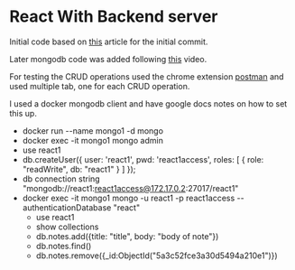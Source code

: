 # React With Backend server

Initial code based on
[this](https://medium.freecodecamp.org/how-to-make-create-react-app-work-with-a-node-backend-api-7c5c48acb1b0)
article for the initial commit.

Later mongodb code was added following
[this](https://www.youtube.com/watch?v=fsCjFHuMXj0)
video.

For testing the CRUD operations used the chrome extension
[postman](https://chrome.google.com/webstore/detail/postman/fhbjgbiflinjbdggehcddcbncdddomop?hl=en)
and used multiple tab, one for each CRUD operation.

I used a docker mongodb client and have google docs notes on how to set this up.

* docker run --name mongo1 -d mongo
* docker exec -it mongo1 mongo admin
* use react1
* db.createUser({ user: 'react1', pwd: 'react1access', roles: [ { role: "readWrite", db: "react1" } ] });
* db connection string "mongodb://react1:react1access@172.17.0.2:27017/react1"
* docker exec -it mongo1 mongo -u react1 -p react1access --authenticationDatabase "react"
  * use react1
  * show collections
  * db.notes.add({title: "title", body: "body of note"})
  * db.notes.find()
  * db.notes.remove({\_id:ObjectId("5a3c52fce3a30d5494a210e1")})
